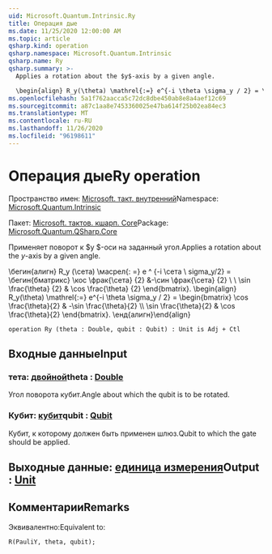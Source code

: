 ```yaml
---
uid: Microsoft.Quantum.Intrinsic.Ry
title: Операция дые
ms.date: 11/25/2020 12:00:00 AM
ms.topic: article
qsharp.kind: operation
qsharp.namespace: Microsoft.Quantum.Intrinsic
qsharp.name: Ry
qsharp.summary: >-
  Applies a rotation about the $y$-axis by a given angle.

  \begin{align} R_y(\theta) \mathrel{:=} e^{-i \theta \sigma_y / 2} = \begin{bmatrix} \cos \frac{\theta}{2} & -\sin \frac{\theta}{2}  \\\\ \sin \frac{\theta}{2} & \cos \frac{\theta}{2} \end{bmatrix}. \end{align}
ms.openlocfilehash: 5a1f762aacca5c72dc8dbe450ab8e8a4aef12c69
ms.sourcegitcommit: a87c1aa8e7453360025e47ba614f25b02ea84ec3
ms.translationtype: MT
ms.contentlocale: ru-RU
ms.lasthandoff: 11/26/2020
ms.locfileid: "96198611"
---
```

# <a name="ry-operation"></a><span data-ttu-id="d4d2a-102">Операция дые</span><span class="sxs-lookup"><span data-stu-id="d4d2a-102">Ry operation</span></span>

<span data-ttu-id="d4d2a-103">Пространство имен: [Microsoft. такт. внутренний](xref:Microsoft.Quantum.Intrinsic)</span><span class="sxs-lookup"><span data-stu-id="d4d2a-103">Namespace: [Microsoft.Quantum.Intrinsic](xref:Microsoft.Quantum.Intrinsic)</span></span>

<span data-ttu-id="d4d2a-104">Пакет: [Microsoft. тактов. кшарп. Core](https://nuget.org/packages/Microsoft.Quantum.QSharp.Core)</span><span class="sxs-lookup"><span data-stu-id="d4d2a-104">Package: [Microsoft.Quantum.QSharp.Core](https://nuget.org/packages/Microsoft.Quantum.QSharp.Core)</span></span>


<span data-ttu-id="d4d2a-105">Применяет поворот к $y $-оси на заданный угол.</span><span class="sxs-lookup"><span data-stu-id="d4d2a-105">Applies a rotation about the $y$-axis by a given angle.</span></span>

<span data-ttu-id="d4d2a-106">\бегин{алигн} R_y (\сета) \масрел{: =} e ^ {-i \сета \ sigma_y/2} = \бегин{бматрикс} \кос \фрак{\сета} {2} &-\син \фрак{\сета} {2} \\ \\ \sin \frac{\theta} {2} & \cos \frac{\theta} {2} \end{bmatrix}.  </span><span class="sxs-lookup"><span data-stu-id="d4d2a-106">\begin{align} R_y(\theta) \mathrel{:=} e^{-i \theta \sigma_y / 2} = \begin{bmatrix} \cos \frac{\theta}{2} & -\sin \frac{\theta}{2}  \\\\ \sin \frac{\theta}{2} & \cos \frac{\theta}{2} \end{bmatrix}.</span></span>
<span data-ttu-id="d4d2a-107">\енд{алигн}</span><span class="sxs-lookup"><span data-stu-id="d4d2a-107">\end{align}</span></span>

```qsharp
operation Ry (theta : Double, qubit : Qubit) : Unit is Adj + Ctl
```


## <a name="input"></a><span data-ttu-id="d4d2a-108">Входные данные</span><span class="sxs-lookup"><span data-stu-id="d4d2a-108">Input</span></span>

### <a name="theta--double"></a><span data-ttu-id="d4d2a-109">тета: [двойной](xref:microsoft.quantum.lang-ref.double)</span><span class="sxs-lookup"><span data-stu-id="d4d2a-109">theta : [Double](xref:microsoft.quantum.lang-ref.double)</span></span>

<span data-ttu-id="d4d2a-110">Угол поворота кубит.</span><span class="sxs-lookup"><span data-stu-id="d4d2a-110">Angle about which the qubit is to be rotated.</span></span>


### <a name="qubit--qubit"></a><span data-ttu-id="d4d2a-111">Кубит: [кубит](xref:microsoft.quantum.lang-ref.qubit)</span><span class="sxs-lookup"><span data-stu-id="d4d2a-111">qubit : [Qubit](xref:microsoft.quantum.lang-ref.qubit)</span></span>

<span data-ttu-id="d4d2a-112">Кубит, к которому должен быть применен шлюз.</span><span class="sxs-lookup"><span data-stu-id="d4d2a-112">Qubit to which the gate should be applied.</span></span>



## <a name="output--unit"></a><span data-ttu-id="d4d2a-113">Выходные данные: [единица измерения](xref:microsoft.quantum.lang-ref.unit)</span><span class="sxs-lookup"><span data-stu-id="d4d2a-113">Output : [Unit](xref:microsoft.quantum.lang-ref.unit)</span></span>



## <a name="remarks"></a><span data-ttu-id="d4d2a-114">Комментарии</span><span class="sxs-lookup"><span data-stu-id="d4d2a-114">Remarks</span></span>

<span data-ttu-id="d4d2a-115">Эквивалентно:</span><span class="sxs-lookup"><span data-stu-id="d4d2a-115">Equivalent to:</span></span>

```qsharp
R(PauliY, theta, qubit);
```